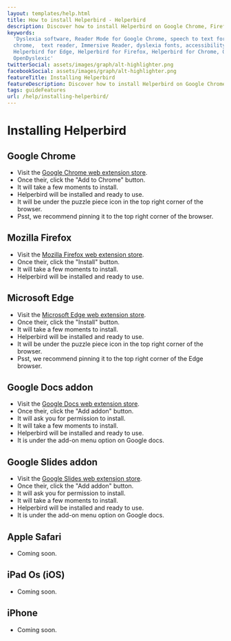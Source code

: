 ```yaml
---
layout: templates/help.html
title: How to install Helperbird - Helperbird
description: Discover how to install Helperbird on Google Chrome, Firefox, Safari, and Edge.
keywords:
  'Dyslexia software, Reader Mode for Google Chrome, speech to text for chrome, Text to speech for
  chrome,  text reader, Immersive Reader, dyslexia fonts, accessibility software, dyslexia software,
  Helperbird for Edge, Helperbird for Firefox, Helperbird for Chrome, Opendyslexic for Chrome,
  OpenDyslexic'
twitterSocial: assets/images/graph/alt-highlighter.png
facebookSocial: assets/images/graph/alt-highlighter.png
featureTitle: Installing Helperbird
featureDescription: Discover how to install Helperbird on Google Chrome, Firefox, Safari, and Edge.
tags: guideFeatures
url: /help/installing-helperbird/
---
```


# Installing Helperbird

## Google Chrome

- Visit the
  [Google Chrome web extension store](https://chrome.google.com/webstore/detail/helperbird-accessibility/ahmapmilbkfamljbpgphfndeemhnajme).
- Once their, click the "Add to Chrome" button.
- It will take a few moments to install.
- Helperbird will be installed and ready to use.
- It will be under the puzzle piece icon in the top right corner of the browser.
- Psst, we recommend pinning it to the top right corner of the browser.

## Mozilla Firefox

- Visit the
  [Mozilla Firefox web extension store](https://addons.mozilla.org/en-US/firefox/addon/helperbird-accessibility/).
- Once their, click the "Install" button.
- It will take a few moments to install.
- Helperbird will be installed and ready to use.

## Microsoft Edge

- Visit the [Microsoft Edge web extension store](https://aka.ms/helperbird-edge).
- Once their, click the "Install" button.
- It will take a few moments to install.
- Helperbird will be installed and ready to use.
- It will be under the puzzle piece icon in the top right corner of the browser.
- Psst, we recommend pinning it to the top right corner of the Edge browser.

## Google Docs addon

- Visit the
  [Google Docs web extension store](https://chrome.google.com/webstore/detail/helperbird-accessibility/ahmapmilbkfamljbpgphfndeemhnajme).
- Once their, click the "Add addon" button.
- It will ask you for permission to install.
- It will take a few moments to install.
- Helperbird will be installed and ready to use.
- It is under the add-on menu option on Google docs.

## Google Slides addon

- Visit the
  [Google Slides web extension store](https://chrome.google.com/webstore/detail/helperbird-accessibility/ahmapmilbkfamljbpgphfndeemhnajme).
- Once their, click the "Add addon" button.
- It will ask you for permission to install.
- It will take a few moments to install.
- Helperbird will be installed and ready to use.
- It is under the add-on menu option on Google docs.

## Apple Safari

- Coming soon.

## iPad Os (iOS)

- Coming soon.

## iPhone

- Coming soon.
